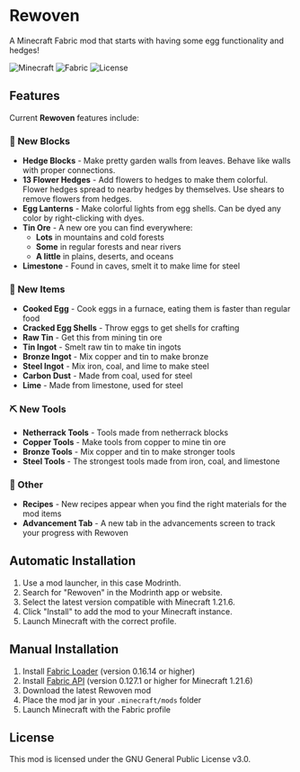 # Rewoven

A Minecraft Fabric mod that starts with having some egg functionality and hedges!

![Minecraft](https://img.shields.io/badge/Minecraft-1.21.6-green.svg)
![Fabric](https://img.shields.io/badge/Fabric-0.16.14-blue.svg)
![License](https://img.shields.io/badge/License-GPL--3.0-yellow.svg)

## Features

Current **Rewoven** features include:

### 🧱 New Blocks
- **Hedge Blocks** - Make pretty garden walls from leaves. Behave like walls with proper connections.
- **13 Flower Hedges** - Add flowers to hedges to make them colorful. Flower hedges spread to nearby hedges by themselves. Use shears to remove flowers from hedges.
- **Egg Lanterns** - Make colorful lights from egg shells. Can be dyed any color by right-clicking with dyes.
- **Tin Ore** - A new ore you can find everywhere:
  - **Lots** in mountains and cold forests
  - **Some** in regular forests and near rivers
  - **A little** in plains, deserts, and oceans
- **Limestone** - Found in caves, smelt it to make lime for steel

### 🔗 New Items
- **Cooked Egg** - Cook eggs in a furnace, eating them is faster than regular food
- **Cracked Egg Shells** - Throw eggs to get shells for crafting
- **Raw Tin** - Get this from mining tin ore
- **Tin Ingot** - Smelt raw tin to make tin ingots
- **Bronze Ingot** - Mix copper and tin to make bronze
- **Steel Ingot** - Mix iron, coal, and lime to make steel
- **Carbon Dust** - Made from coal, used for steel
- **Lime** - Made from limestone, used for steel

### ⛏️ New Tools
- **Netherrack Tools** - Tools made from netherrack blocks
- **Copper Tools** - Make tools from copper to mine tin ore
- **Bronze Tools** - Mix copper and tin to make stronger tools  
- **Steel Tools** - The strongest tools made from iron, coal, and limestone

### 🔧 Other
- **Recipes** - New recipes appear when you find the right materials for the mod items
- **Advancement Tab** - A new tab in the advancements screen to track your progress with Rewoven

## Automatic Installation

1. Use a mod launcher, in this case Modrinth.
2. Search for "Rewoven" in the Modrinth app or website.
3. Select the latest version compatible with Minecraft 1.21.6.
4. Click "Install" to add the mod to your Minecraft instance.
5. Launch Minecraft with the correct profile.

## Manual Installation

1. Install [Fabric Loader](https://fabricmc.net/use/installer/) (version 0.16.14 or higher)
2. Install [Fabric API](https://modrinth.com/mod/fabric-api) (version 0.127.1 or higher for Minecraft 1.21.6)
3. Download the latest Rewoven mod
4. Place the mod jar in your `.minecraft/mods` folder
5. Launch Minecraft with the Fabric profile


## License

This mod is licensed under the GNU General Public License v3.0.